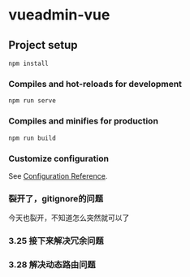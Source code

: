 # vueadmin-vue

## Project setup
```
npm install
```

### Compiles and hot-reloads for development
```
npm run serve
```

### Compiles and minifies for production
```
npm run build
```

### Customize configuration
See [Configuration Reference](https://cli.vuejs.org/config/).

### 裂开了，gitignore的问题
今天也裂开，不知道怎么突然就可以了

### 3.25 接下来解决冗余问题

### 3.28 解决动态路由问题
